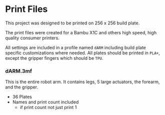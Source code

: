 # Print Files
This project was designed to be printed on 256 x 256 build plate.  

The print files were created for a Bambu X1C and others high speed, high quality consumer printers.

All settings are included in a profile named `dARM` including build plate specific customizations where needed.  All plates should be printed in `PLA+`, except the gripper fingers which should be `TPU`.

### dARM.3mf
This is the entire robot arm.  It contains legs, 5 large actuators, the forearm, and the gripper.
+ 36 Plates
+ Names and print count included
    - if print count not just print 1    